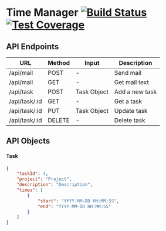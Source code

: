 # Time Manager [![Build Status](https://travis-ci.org/Gerschtli/time-manager.svg?branch=master)](https://travis-ci.org/Gerschtli/time-manager) [![Test Coverage](https://codeclimate.com/github/Gerschtli/time-manager/badges/coverage.svg)](https://codeclimate.com/github/Gerschtli/time-manager/coverage)

## API Endpoints

| URL           | Method | Input         | Description    |
|---------------|--------|---------------|----------------|
| /api/mail     | POST   | -             | Send mail      |
| /api/mail     | GET    | -             | Get mail text  |
| /api/task     | POST   | Task Object   | Add a new task |
| /api/task/:id | GET    | -             | Get a task     |
| /api/task/:id | PUT    | Task Object   | Update task    |
| /api/task/:id | DELETE | -             | Delete task    |

## API Objects

#### Task

```json
{
    "taskId": 4,
    "project": "Project",
    "description": "Description",
    "times": [
        {
            "start": "YYYY-MM-DD HH:MM:SS",
            "end": "YYYY-MM-DD HH:MM:SS"
        }
    ]
}
```
